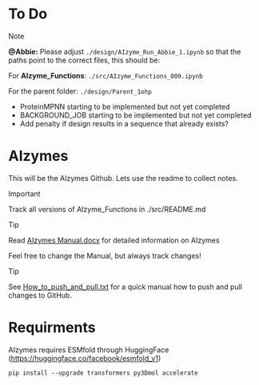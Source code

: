 # To Do

> [!NOTE]
> **@Abbie:** Please adjust `./design/AIzyme_Run_Abbie_1.ipynb` so that the paths point to the correct files, this should be:
>
> For **AIzyme_Functions**: `./src/AIzyme_Functions_009.ipynb`
>
> For the parent folder: `./design/Parent_1ohp`

- ProteinMPNN starting to be implemented but not yet completed
- BACKGROUND_JOB starting to be implemented but not yet completed
- Add penalty if design results in a sequence that already exists? 

# AIzymes
This will be the AIzymes Github. Lets use the readme to collect notes.

> [!IMPORTANT]
> Track all versions of AIzyme_Functions in ./src/README.md

> [!TIP]
> Read [AIzymes Manual.docx](https://github.com/bunzela/AIzymes/blob/main/AIzymes%20Manual.docx) for detailed information on AIzymes
> 
> Feel free to change the Manual, but always track changes!

> [!TIP]
> See [How_to_push_and_pull.txt](https://github.com/bunzela/AIzymes/blob/main/How_to_push_and_pull.txt) for a quick manual how to push and pull changes to GitHub.

# Requirments
AIzymes requires ESMfold through HuggingFace (https://huggingface.co/facebook/esmfold_v1)
```
pip install --upgrade transformers py3Dmol accelerate
```
